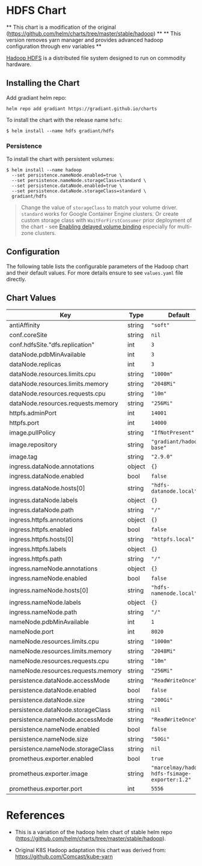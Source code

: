 
# HDFS Chart

** This chart is a modification of the original (https://github.com/helm/charts/tree/master/stable/hadoop) **
** This version removes yarn manager and provides advanced hadoop configuration through env variables **

[Hadoop HDFS](https://hadoop.apache.org/) is a distributed file system designed to run on commodity hardware.

## Installing the Chart

Add gradiant helm repo:

```
helm repo add gradiant https://gradiant.github.io/charts
```

To install the chart with the release name `hdfs`:

```
$ helm install --name hdfs gradiant/hdfs
```

### Persistence

To install the chart with persistent volumes:

```
$ helm install --name hadoop
  --set persistence.nameNode.enabled=true \
  --set persistence.nameNode.storageClass=standard \
  --set persistence.dataNode.enabled=true \
  --set persistence.dataNode.storageClass=standard \
  gradiant/hdfs
```

> Change the value of `storageClass` to match your volume driver. `standard` works for Google Container Engine clusters.
> Or create custom storage class with `WaitForFirstConsumer` prior deployment of the chart - see [Enabling delayed volume binding](https://cloud.google.com/kubernetes-engine/docs/how-to/persistent-volumes/local-ssd#delay) especially for multi-zone clusters.

## Configuration

The following table lists the configurable parameters of the Hadoop chart and their default values.
For more details ensure to see `values.yaml` file directly.

## Chart Values

| Key | Type | Default | Description |
|-----|------|---------|-------------|
| antiAffinity | string | `"soft"` |  |
| conf.coreSite | string | `nil` |  |
| conf.hdfsSite."dfs.replication" | int | `3` |  |
| dataNode.pdbMinAvailable | int | `3` |  |
| dataNode.replicas | int | `3` |  |
| dataNode.resources.limits.cpu | string | `"1000m"` |  |
| dataNode.resources.limits.memory | string | `"2048Mi"` |  |
| dataNode.resources.requests.cpu | string | `"10m"` |  |
| dataNode.resources.requests.memory | string | `"256Mi"` |  |
| httpfs.adminPort | int | `14001` |  |
| httpfs.port | int | `14000` |  |
| image.pullPolicy | string | `"IfNotPresent"` |  |
| image.repository | string | `"gradiant/hadoop-base"` |  |
| image.tag | string | `"2.9.0"` |  |
| ingress.dataNode.annotations | object | `{}` |  |
| ingress.dataNode.enabled | bool | `false` |  |
| ingress.dataNode.hosts[0] | string | `"hdfs-datanode.local"` |  |
| ingress.dataNode.labels | object | `{}` |  |
| ingress.dataNode.path | string | `"/"` |  |
| ingress.httpfs.annotations | object | `{}` |  |
| ingress.httpfs.enabled | bool | `false` |  |
| ingress.httpfs.hosts[0] | string | `"httpfs.local"` |  |
| ingress.httpfs.labels | object | `{}` |  |
| ingress.httpfs.path | string | `"/"` |  |
| ingress.nameNode.annotations | object | `{}` |  |
| ingress.nameNode.enabled | bool | `false` |  |
| ingress.nameNode.hosts[0] | string | `"hdfs-namenode.local"` |  |
| ingress.nameNode.labels | object | `{}` |  |
| ingress.nameNode.path | string | `"/"` |  |
| nameNode.pdbMinAvailable | int | `1` |  |
| nameNode.port | int | `8020` |  |
| nameNode.resources.limits.cpu | string | `"1000m"` |  |
| nameNode.resources.limits.memory | string | `"2048Mi"` |  |
| nameNode.resources.requests.cpu | string | `"10m"` |  |
| nameNode.resources.requests.memory | string | `"256Mi"` |  |
| persistence.dataNode.accessMode | string | `"ReadWriteOnce"` |  |
| persistence.dataNode.enabled | bool | `false` |  |
| persistence.dataNode.size | string | `"200Gi"` |  |
| persistence.dataNode.storageClass | string | `nil` |  |
| persistence.nameNode.accessMode | string | `"ReadWriteOnce"` |  |
| persistence.nameNode.enabled | bool | `false` |  |
| persistence.nameNode.size | string | `"50Gi"` |  |
| persistence.nameNode.storageClass | string | `nil` |  |
| prometheus.exporter.enabled | bool | `true` |  |
| prometheus.exporter.image | string | `"marcelmay/hadoop-hdfs-fsimage-exporter:1.2"` |  |
| prometheus.exporter.port | int | `5556` |  |


# References

- This is a variation of the hadoop helm chart of stable helm repo (https://github.com/helm/charts/tree/master/stable/hadoop).

- Original K8S Hadoop adaptation this chart was derived from: https://github.com/Comcast/kube-yarn
